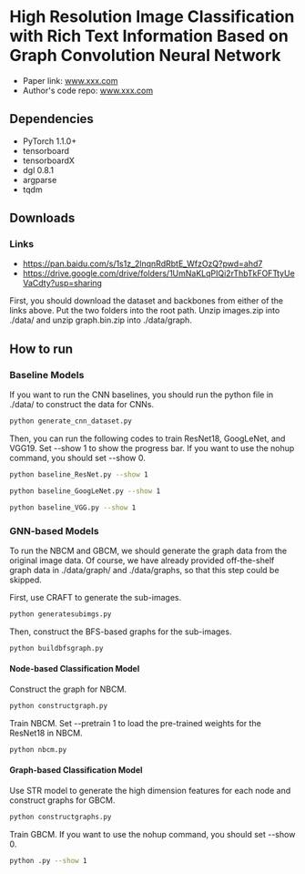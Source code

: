 High Resolution Image Classification with Rich Text Information Based on Graph Convolution Neural Network
============

- Paper link: www.xxx.com
- Author's code repo: www.xxx.com

Dependencies
------------
- PyTorch 1.1.0+
- tensorboard
- tensorboardX
- dgl 0.8.1
- argparse
- tqdm

Downloads
----------

### Links

- https://pan.baidu.com/s/1s1z_2lnqnRdRbtE_WfzOzQ?pwd=ahd7
- https://drive.google.com/drive/folders/1UmNaKLqPIQi2rThbTkFOFTtyUeVaCdty?usp=sharing

First, you should download the dataset and backbones from either of the links above. Put the two folders into the root path. Unzip images.zip into ./data/ and unzip graph.bin.zip into ./data/graph.

How to run
----------

### Baseline Models

If you want to run the CNN baselines, you should run the python file in ./data/ to construct the data for CNNs.

```bash
python generate_cnn_dataset.py
```

Then, you can run the following codes to train ResNet18, GoogLeNet, and VGG19. Set --show 1 to show the progress bar. If you want to use the nohup command, you should set --show 0. 

```bash
python baseline_ResNet.py --show 1
```

```bash
python baseline_GoogLeNet.py --show 1
```

```bash
python baseline_VGG.py --show 1
```

### GNN-based Models

To run the NBCM and GBCM, we should generate the graph data from the original image data. Of course, we have already provided off-the-shelf graph
data in ./data/graph/ and ./data/graphs, so that this step could be skipped.  

First, use CRAFT to generate the sub-images.

```bash
python generatesubimgs.py
```
Then, construct the BFS-based graphs for the sub-images.

```bash
python buildbfsgraph.py
```

#### Node-based Classification Model

Construct the graph for NBCM.

```bash
python constructgraph.py
```

Train NBCM. Set --pretrain 1 to load the pre-trained weights for the ResNet18 in NBCM. 

```bash
python nbcm.py
```

#### Graph-based Classification Model

Use STR model to generate the high dimension features for each node and construct graphs for GBCM.


```bash
python constructgraphs.py
```

Train GBCM. If you want to use the nohup command, you should set --show 0. 

```bash
python .py --show 1
```







